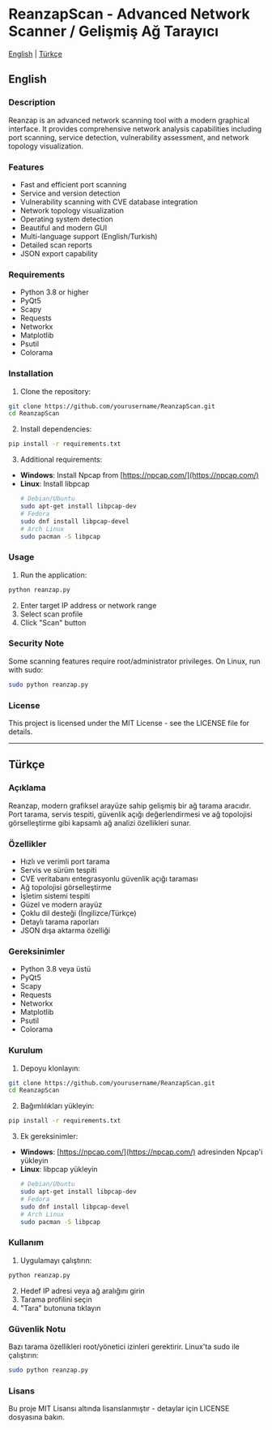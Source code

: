 # ReanzapScan - Advanced Network Scanner / Gelişmiş Ağ Tarayıcı

[English](#english) | [Türkçe](#türkçe)

## English

### Description
Reanzap is an advanced network scanning tool with a modern graphical interface. It provides comprehensive network analysis capabilities including port scanning, service detection, vulnerability assessment, and network topology visualization.

### Features
- Fast and efficient port scanning
- Service and version detection
- Vulnerability scanning with CVE database integration
- Network topology visualization
- Operating system detection
- Beautiful and modern GUI
- Multi-language support (English/Turkish)
- Detailed scan reports
- JSON export capability

### Requirements
- Python 3.8 or higher
- PyQt5
- Scapy
- Requests
- Networkx
- Matplotlib
- Psutil
- Colorama

### Installation

1. Clone the repository:
```bash
git clone https://github.com/yourusername/ReanzapScan.git
cd ReanzapScan
```

2. Install dependencies:
```bash
pip install -r requirements.txt
```

3. Additional requirements:
- **Windows**: Install Npcap from [https://npcap.com/](https://npcap.com/)
- **Linux**: Install libpcap
  ```bash
  # Debian/Ubuntu
  sudo apt-get install libpcap-dev
  # Fedora
  sudo dnf install libpcap-devel
  # Arch Linux
  sudo pacman -S libpcap
  ```

### Usage
1. Run the application:
```bash
python reanzap.py
```

2. Enter target IP address or network range
3. Select scan profile
4. Click "Scan" button

### Security Note
Some scanning features require root/administrator privileges. On Linux, run with sudo:
```bash
sudo python reanzap.py
```

### License
This project is licensed under the MIT License - see the LICENSE file for details.

---

## Türkçe

### Açıklama
Reanzap, modern grafiksel arayüze sahip gelişmiş bir ağ tarama aracıdır. Port tarama, servis tespiti, güvenlik açığı değerlendirmesi ve ağ topolojisi görselleştirme gibi kapsamlı ağ analizi özellikleri sunar.

### Özellikler
- Hızlı ve verimli port tarama
- Servis ve sürüm tespiti
- CVE veritabanı entegrasyonlu güvenlik açığı taraması
- Ağ topolojisi görselleştirme
- İşletim sistemi tespiti
- Güzel ve modern arayüz
- Çoklu dil desteği (İngilizce/Türkçe)
- Detaylı tarama raporları
- JSON dışa aktarma özelliği

### Gereksinimler
- Python 3.8 veya üstü
- PyQt5
- Scapy
- Requests
- Networkx
- Matplotlib
- Psutil
- Colorama

### Kurulum

1. Depoyu klonlayın:
```bash
git clone https://github.com/yourusername/ReanzapScan.git
cd ReanzapScan
```

2. Bağımlılıkları yükleyin:
```bash
pip install -r requirements.txt
```

3. Ek gereksinimler:
- **Windows**: [https://npcap.com/](https://npcap.com/) adresinden Npcap'i yükleyin
- **Linux**: libpcap yükleyin
  ```bash
  # Debian/Ubuntu
  sudo apt-get install libpcap-dev
  # Fedora
  sudo dnf install libpcap-devel
  # Arch Linux
  sudo pacman -S libpcap
  ```

### Kullanım
1. Uygulamayı çalıştırın:
```bash
python reanzap.py
```

2. Hedef IP adresi veya ağ aralığını girin
3. Tarama profilini seçin
4. "Tara" butonuna tıklayın

### Güvenlik Notu
Bazı tarama özellikleri root/yönetici izinleri gerektirir. Linux'ta sudo ile çalıştırın:
```bash
sudo python reanzap.py
```

### Lisans
Bu proje MIT Lisansı altında lisanslanmıştır - detaylar için LICENSE dosyasına bakın. 